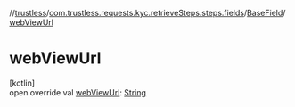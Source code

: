 //[trustless](../../../index.md)/[com.trustless.requests.kyc.retrieveSteps.steps.fields](../index.md)/[BaseField](index.md)/[webViewUrl](web-view-url.md)

# webViewUrl

[kotlin]\
open override val [webViewUrl](web-view-url.md): [String](https://kotlinlang.org/api/latest/jvm/stdlib/kotlin/-string/index.html)
